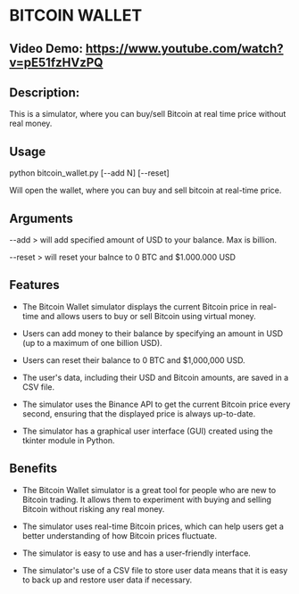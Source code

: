 # BITCOIN WALLET
## Video Demo:  <https://www.youtube.com/watch?v=pE51fzHVzPQ>
## Description:
This is a simulator, where you can buy/sell Bitcoin at real time price without real money.

## Usage
python bitcoin_wallet.py [--add N] [--reset]

Will open the wallet, where you can buy and sell bitcoin at real-time price.

## Arguments
--add  >  will add specified amount of USD to your balance. Max is billion.

--reset > will reset your balnce to 0 BTC and  $1.000.000 USD




## Features

* The Bitcoin Wallet simulator displays the current Bitcoin price in real-time and allows users to buy or sell Bitcoin using virtual money.

* Users can add money to their balance by specifying an amount in USD (up to a maximum of one billion USD).

* Users can reset their balance to 0 BTC and $1,000,000 USD.

* The user's data, including their USD and Bitcoin amounts, are saved in a CSV file.

* The simulator uses the Binance API to get the current Bitcoin price every second, ensuring that the displayed price is always up-to-date.

* The simulator has a graphical user interface (GUI) created using the tkinter module in Python.

## Benefits

* The Bitcoin Wallet simulator is a great tool for people who are new to Bitcoin trading. It allows them to experiment with buying and selling Bitcoin without risking any real money.

* The simulator uses real-time Bitcoin prices, which can help users get a better understanding of how Bitcoin prices fluctuate.

* The simulator is easy to use and has a user-friendly interface.

* The simulator's use of a CSV file to store user data means that it is easy to back up and restore user data if necessary.
